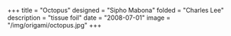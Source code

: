 +++
title = "Octopus"
designed = "Sipho Mabona"
folded = "Charles Lee"
description = "tissue foil"
date = "2008-07-01"
image = "/img/origami/octopus.jpg"
+++